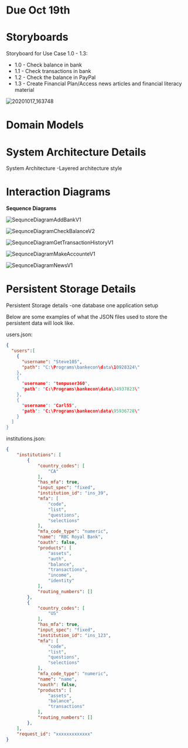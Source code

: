 # Due Oct 19th

# Storyboards

Storyboard for Use Case 1.0 - 1.3:
- 1.0 - Check balance in bank
- 1.1 - Check transactions in bank
- 1.2 - Check the balance in PayPal
- 1.3 - Create Financial Plan/Access news articles and financial literacy material

![20201017_163748](uploads/afd4a43d511e2b36865b84cf19f2a9ac/20201017_163748.jpg)

# Domain Models

# System Architecture Details

System Architecture
-Layered architecture style

# Interaction Diagrams

**Sequence Diagrams**

![SequnceDiagramAddBankV1](uploads/07f5297a61d8b8ab7f2eee746140548f/SequnceDiagramAddBankV1.jpg)

![SequnceDiagramCheckBalanceV2](uploads/9ffa80cb9445394e9b19eaba57e8bbb2/SequnceDiagramCheckBalanceV2.jpg)

![SequnceDiagramGetTransactionHistoryV1](uploads/75bacf3c8ea7ab622749b5de44a5a97f/SequnceDiagramGetTransactionHistoryV1.jpg)

![SequnceDiagramMakeAccounteV1](uploads/fd21543f524aec935ef81136c63ff98f/SequnceDiagramMakeAccounteV1.jpg)

![SequnceDiagramNewsV1](uploads/844281b0bab67e340b3b546e28814ed2/SequnceDiagramNewsV1.jpg)


# Persistent Storage Details

Persistent Storage details
-one database one application setup

Below are some examples of what the JSON files used to store the persistent data will look like.

users.json:
```json
{
  "users":[
    {
      "username": "Steve105",
      "path": "C:\Programs\bankecon\data\10928324\"
    },
    {
      "username": "tempuser360",
      "path": "C:\Programs\bankecon\data\34937823\"
    },
    {
      "username": "Carl55",
      "path": "C:\Programs\bankecon\data\95936728\"
    }
  ]
}
```

institutions.json:
```json
{
    "institutions": [
        {
            "country_codes": [
                "CA"
            ],
            "has_mfa": true,
            "input_spec": "fixed",
            "institution_id": "ins_39",
            "mfa": [
                "code",
                "list",
                "questions",
                "selections"
            ],
            "mfa_code_type": "numeric",
            "name": "RBC Royal Bank",
            "oauth": false,
            "products": [
                "assets",
                "auth",
                "balance",
                "transactions",
                "income",
                "identity"
            ],
            "routing_numbers": []
        },
        {
            "country_codes": [
                "US"
            ],
            "has_mfa": true,
            "input_spec": "fixed",
            "institution_id": "ins_123",
            "mfa": [
                "code",
                "list",
                "questions",
                "selections"
            ],
            "mfa_code_type": "numeric",
            "name": "name",
            "oauth": false,
            "products": [
                "assets",
                "balance",
                "transactions"
            ],
            "routing_numbers": []
        },
    ],
    "request_id": "xxxxxxxxxxxxx"
}
```